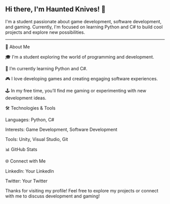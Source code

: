 ## Hi there, I'm Haunted Knives! 👋



I'm a student passionate about game development, software development, and gaming. Currently, I'm focused on learning Python and C# to build cool projects and explore new possibilities.


___

🚀 About Me

🎓 I'm a student exploring the world of programming and development.

🌱 I’m currently learning Python and C#.

🎮 I love developing games and creating engaging software experiences.

🕹️ In my free time, you’ll find me gaming or experimenting with new development ideas.




🛠️ Technologies & Tools

Languages: Python, C#

Interests: Game Development, Software Development

Tools: Unity, Visual Studio, Git




📊 GitHub Stats




🌐 Connect with Me

LinkedIn: Your LinkedIn

Twitter: Your Twitter




Thanks for visiting my profile! Feel free to explore my projects or connect with me to discuss development and gaming!

